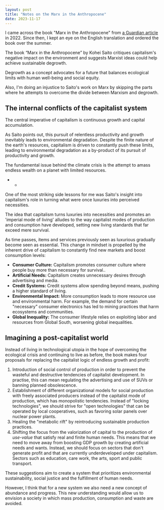```yaml
---
layout: post
title: "Notes on the Marx in the Anthropocene"
date: 2023-11-17
---
```


I came across the book "Marx in the Anthropocene" from [a Guardian article](https://www.theguardian.com/world/2022/sep/09/a-new-way-of-life-the-marxist-post-capitalist-green-manifesto-captivating-japan) in 2022. Since then, I kept an eye on the English translation and ordered the book over the summer.

The book “Marx in the Anthropocene” by Kohei Saito critiques capitalism's negative impact on the environment and suggests Marxist ideas could help achieve sustainable degrowth.

Degrowth as a concept advocates for a future that balances ecological limits with human well-being and social equity.

Also, I'm doing an injustice to Saito's work on Marx by skipping the parts where he attempts to overcome the divide between Marxism and degrowth.

## The internal conflicts of the capitalist system

The central imperative of capitalism is continuous growth and capital accumulation.

As Saito points out, this pursuit of relentless productivity and growth inevitably leads to environmental degradation. Despite the finite nature of the earth's resources, capitalism is driven to constantly push these limits, leading to environmental degradation as a by-product of its pursuit of productivity and growth.

The fundamental issue behind the climate crisis is the attempt to amass endless wealth on a planet with limited resources.

* *
One of the most striking side lessons for me was Saito's insight into capitalism's role in turning what were once luxuries into perceived necessities.

The idea that capitalism turns luxuries into necessities and promotes an 'imperial mode of living' alludes to the way capitalist modes of production and consumption have developed, setting new living standards that far exceed mere survival.

As time passes, items and services previously seen as luxurious gradually become seen as essential. This change in mindset is propelled by the inherent drive of capitalism to constantly find new markets and boost consumption levels:

- **Consumer Culture:** Capitalism promotes consumer culture where people buy more than necessary for survival..
- **Artificial Needs:** Capitalism creates unnecessary desires through advertising and media.
- **Credit Systems:** Credit systems allow spending beyond means, pushing a higher standard of living.
- **Environmental Impact:** More consumption leads to more resource use and environmental harm. For example, the demand for certain "necessary" consumer electronics has led to mining practices that harm ecosystems and communities.
- **Global Inequality:** The consumer lifestyle relies on exploiting labor and resources from Global South, worsening global inequalities.

## Imagining a post-capitalist world

Instead of living in technological utopia in the hope of overcoming the ecological crisis and continuing to live as before, the book makes four proposals for replacing the capitalist logic of endless growth and profit:

1. Introduction of social control of production in order to prevent the wasteful and destructive tendencies of capitalist development. In practise, this can mean regulating the advertising and use of SUVs or banning planned obsolescence.
2. Establishment of different organizational models for social production with freely associated producers instead of the capitalist mode of production, which has monopolistic tendencies. Instead of "locking technologies", we should strive for "open technologies" that can be operated by local cooperatives, such as favoring solar panels over nuclear power plants.
3. Healing the "metabolic rift" by reintroducing sustainable production practices.
4. Shifting the focus from the valorization of capital to the production of *use-value* that satisfy real and finite human needs. This means that we need to move away from boosting GDP growth by creating artificial needs and wants. Instead, we should focus on sectors that don't generate profit and that are currently underdeveloped under capitalism. Sectors such as education, care work, the arts, sport and public transport.


These suggestions aim to create a system that prioritizes environmental sustainability, social justice and the fulfillment of human needs.

However, I think that for a new system we also need a new concept of abundance and progress. This new understanding would allow us to envision a society in which mass production, consumption and waste are avoided.
